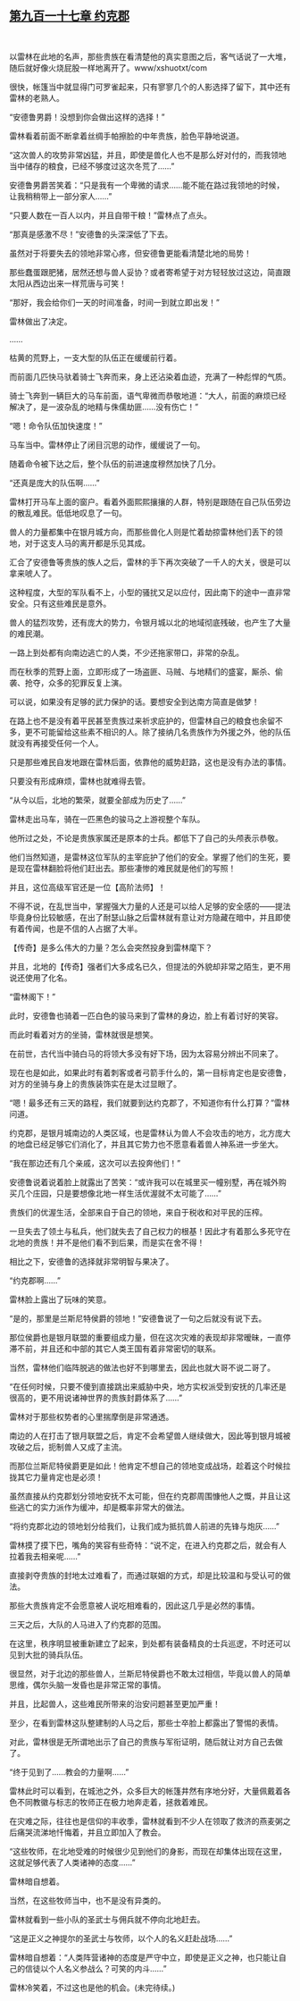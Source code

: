 ## [第九百一十七章 约克郡](https://www.xxbiquge.com/11_11222/9028558.html)
﻿

  以雷林在此地的名声，那些贵族在看清楚他的真实意图之后，客气话说了一大堆，随后就好像火烧屁股一样地离开了。www/xshuotxt/com

  很快，帐篷当中就显得门可罗雀起来，只有寥寥几个的人影选择了留下，其中还有雷林的老熟人。

  “安德鲁男爵！没想到你会做出这样的选择！”

  雷林看着前面不断拿着丝绸手帕擦脸的中年贵族，脸色平静地说道。

  “这次兽人的攻势非常凶猛，并且，即使是兽化人也不是那么好对付的，而我领地当中储存的粮食，已经不够度过这次冬荒了……”

  安德鲁男爵苦笑着：“只是我有一个卑微的请求……能不能在路过我领地的时候，让我稍稍带上一部分家人……”

  “只要人数在一百人以内，并且自带干粮！”雷林点了点头。

  “那真是感激不尽！”安德鲁的头深深低了下去。

  虽然对于将要失去的领地非常心疼，但安德鲁更能看清楚北地的局势！

  那些蠢蛋跟肥猪，居然还想与兽人妥协？或者寄希望于对方轻轻放过这边，简直跟太阳从西边出来一样荒唐与可笑！

  “那好，我会给你们一天的时间准备，时间一到就立即出发！”

  雷林做出了决定。

  ……

  枯黄的荒野上，一支大型的队伍正在缓缓前行着。

  而前面几匹快马驮着骑士飞奔而来，身上还沾染着血迹，充满了一种彪悍的气质。

  骑士飞奔到一辆巨大的马车前面，语气卑微而恭敬地道：“大人，前面的麻烦已经解决了，是一波杂乱的地精与侏儒劫匪……没有伤亡！”

  “嗯！命令队伍加快速度！”

  马车当中。雷林停止了闭目沉思的动作，缓缓说了一句。

  随着命令被下达之后，整个队伍的前进速度穆然加快了几分。

  “还真是庞大的队伍啊……”

  雷林打开马车上面的窗户。看着外面熙熙攘攘的人群，特别是跟随在自己队伍旁边的散乱难民。低低地叹息了一句。

  兽人的力量都集中在银月城方向，而那些兽化人则是忙着劫掠雷林他们丢下的领地，对于这支人马的离开都是乐见其成。

  汇合了安德鲁等贵族的族人之后，雷林的手下再次突破了一千人的大关，很是可以拿来唬人了。

  这种程度，大型的军队看不上，小型的骚扰又足以应付，因此南下的途中一直非常安全。只有这些难民是意外。

  兽人的猛烈攻势，还有庞大的势力，令银月城以北的地域彻底残破，也产生了大量的难民潮。

  一路上到处都有向南边逃亡的人类，不少还拖家带口，非常的杂乱。

  而在秋季的荒野上面，立即形成了一场盗匪、马贼、与地精们的盛宴，厮杀、偷袭、抢夺，众多的犯罪反复上演。

  可以说，如果没有足够的武力保护的话。要想安全到达南方简直是做梦！

  在路上也不是没有着平民甚至贵族过来祈求庇护的，但雷林自己的粮食也余留不多，更不可能留给这些素不相识的人。除了接纳几名贵族作为外援之外，他的队伍就没有再接受任何一个人。

  只是那些难民自发地跟在雷林后面，依靠他的威势赶路，这也是没有办法的事情。

  只要没有形成麻烦，雷林也就难得去管。

  “从今以后，北地的繁荣，就要全部成为历史了……”

  雷林走出马车，骑在一匹黑色的骏马之上游视整个车队。

  他所过之处，不论是贵族家属还是原本的士兵。都低下了自己的头颅表示恭敬。

  他们当然知道，是雷林这位军队的主宰庇护了他们的安全。掌握了他们的生死，要是现在雷林翻脸将他们赶出去。那些凄惨的难民就是他们的写照！

  并且，这位高级军官还是一位【高阶法师】！

  不得不说，在乱世当中，掌握强大力量的人还是可以给人足够的安全感的——提法毕竟身份比较敏感，在出了耐瑟山脉之后雷林就有意让对方隐藏在暗中，并且即使有着传闻，也是不信的人占据了大半。

  【传奇】是多么伟大的力量？怎么会突然投身到雷林麾下？

  并且，北地的【传奇】强者们大多成名已久，但提法的外貌却非常之陌生，更不用说还使用了化名。

  “雷林阁下！”

  此时，安德鲁也骑着一匹白色的骏马来到了雷林的身边，脸上有着讨好的笑容。

  而此时看着对方的坐骑，雷林就很是想笑。

  在前世，古代当中骑白马的将领大多没有好下场，因为太容易分辨出不同来了。

  现在也是如此，如果此时有着刺客或者弓箭手什么的，第一目标肯定也是安德鲁，对方的坐骑与身上的贵族装饰实在是太过显眼了。

  “嗯！最多还有三天的路程，我们就要到达约克郡了，不知道你有什么打算？”雷林问道。

  约克郡，是银月城南边的人类区域，也是雷林认为兽人不会攻击的地方，北方庞大的地盘已经足够它们消化了，并且其它势力也不愿意看着兽人神系进一步坐大。

  “我在那边还有几个亲戚，这次可以去投奔他们！”

  安德鲁说着说着脸上就露出了苦笑：“或许我可以在城里买一幢别墅，再在城外购买几个庄园，只是要想像北地一样生活优渥就不太可能了……”

  贵族们的优渥生活，全部来自于自己的领地，来自于税收和对平民的压榨。

  一旦失去了领土与私兵，他们就失去了自己权力的根基！因此才有着那么多死守在北地的贵族！并不是他们看不到后果，而是实在舍不得！

  相比之下，安德鲁的选择就非常明智与果决了。

  “约克郡啊……”

  雷林脸上露出了玩味的笑意。

  “是的，那里是兰斯尼特侯爵的领地！”安德鲁说了一句之后就没有说下去。

  那位侯爵也是银月联盟的重要组成力量，但在这次灾难的表现却非常暧昧，一直停滞不前，并且还和中部的其它人类王国有着非常密切的联系。

  当然，雷林他们临阵脱逃的做法也好不到哪里去，因此也就大哥不说二哥了。

  “在任何时候，只要不傻到直接跳出来威胁中央，地方实权派受到安抚的几率还是很高的，更不用说诸神世界的贵族封爵体系了……”

  雷林对于那些权势者的心里揣摩倒是非常通透。

  南边的人在打击了银月联盟之后，肯定不会希望兽人继续做大，因此等到银月城被攻破之后，扼制兽人又成了主流。

  而那位兰斯尼特侯爵更是如此！他肯定不想自己的领地变成战场，趁着这个时候拉拢其它力量肯定也是必须！

  虽然直接从约克郡划分领地安抚不太可能，但在约克郡周围慷他人之慨，并且让这些逃亡的实力派作为缓冲，却是概率非常大的做法。

  “将约克郡北边的领地划分给我们，让我们成为抵抗兽人前进的先锋与炮灰……”

  雷林摸了摸下巴，嘴角的笑容有些奇特：“说不定，在进入约克郡之后，就会有人拉着我去相亲呢……”

  直接剥夺贵族的封地太过难看了，而通过联姻的方式，却是比较温和与受认可的做法。

  那些大贵族肯定不会愿意被人说吃相难看的，因此这几乎是必然的事情。

  三天之后，大队的人马进入了约克郡的范围。

  在这里，秩序明显被重新建立了起来，到处都有装备精良的士兵巡逻，不时还可以见到大批的骑兵队伍。

  很显然，对于北边的那些兽人，兰斯尼特侯爵也不敢太过相信，毕竟以兽人的简单思维，偶尔头脑一发昏也是非常正常的事情。

  并且，比起兽人，这些难民所带来的治安问题甚至更加严重！

  至少，在看到雷林这队整建制的人马之后，那些士卒脸上都露出了警惕的表情。

  对此，雷林很是无所谓地出示了自己的贵族与军衔证明，随后就让对方自己去做了。

  “终于见到了……教会的力量啊……”

  雷林此时可以看到，在城池之外，众多巨大的帐篷井然有序地分好，大量佩戴着各色不同教徽与标志的牧师正在极力地奔走着，拯救着难民。

  在灾难之际，往往也是信仰的丰收季，雷林就看到不少人在领取了救济的燕麦粥之后痛哭流涕地忏悔着，并且立即加入了教会。

  “这些牧师，在北地受难的时候很少见到他们的身影，而现在却集体出现在这里，这就足够代表了人类诸神的态度……”

  雷林暗自想着。

  当然，在这些牧师当中，也不是没有异类的。

  雷林就看到一些小队的圣武士与佣兵就不停向北地赶去。

  “这是正义之神提尔的圣武士与牧师，以个人的名义赶赴战场……”

  雷林暗自想着：“人类阵营诸神的态度是严守中立，即使是正义之神，也只能让自己的信徒以个人名义参战么？可笑的内斗……”

  雷林冷笑着，不过这也是他的机会。(未完待续。)
